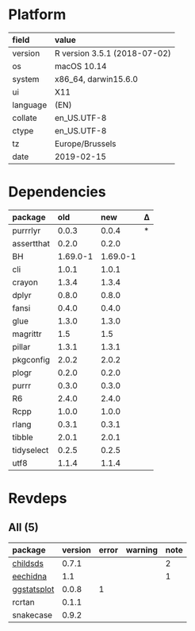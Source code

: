 # Platform

|field    |value                        |
|:--------|:----------------------------|
|version  |R version 3.5.1 (2018-07-02) |
|os       |macOS  10.14                 |
|system   |x86_64, darwin15.6.0         |
|ui       |X11                          |
|language |(EN)                         |
|collate  |en_US.UTF-8                  |
|ctype    |en_US.UTF-8                  |
|tz       |Europe/Brussels              |
|date     |2019-02-15                   |

# Dependencies

|package    |old      |new      |Δ  |
|:----------|:--------|:--------|:--|
|purrrlyr   |0.0.3    |0.0.4    |*  |
|assertthat |0.2.0    |0.2.0    |   |
|BH         |1.69.0-1 |1.69.0-1 |   |
|cli        |1.0.1    |1.0.1    |   |
|crayon     |1.3.4    |1.3.4    |   |
|dplyr      |0.8.0    |0.8.0    |   |
|fansi      |0.4.0    |0.4.0    |   |
|glue       |1.3.0    |1.3.0    |   |
|magrittr   |1.5      |1.5      |   |
|pillar     |1.3.1    |1.3.1    |   |
|pkgconfig  |2.0.2    |2.0.2    |   |
|plogr      |0.2.0    |0.2.0    |   |
|purrr      |0.3.0    |0.3.0    |   |
|R6         |2.4.0    |2.4.0    |   |
|Rcpp       |1.0.0    |1.0.0    |   |
|rlang      |0.3.1    |0.3.1    |   |
|tibble     |2.0.1    |2.0.1    |   |
|tidyselect |0.2.5    |0.2.5    |   |
|utf8       |1.1.4    |1.1.4    |   |

# Revdeps

## All (5)

|package                                |version |error |warning |note |
|:--------------------------------------|:-------|:-----|:-------|:----|
|[childsds](problems.md#childsds)       |0.7.1   |      |        |2    |
|[eechidna](problems.md#eechidna)       |1.1     |      |        |1    |
|[ggstatsplot](problems.md#ggstatsplot) |0.0.8   |1     |        |     |
|rcrtan                                 |0.1.1   |      |        |     |
|snakecase                              |0.9.2   |      |        |     |

